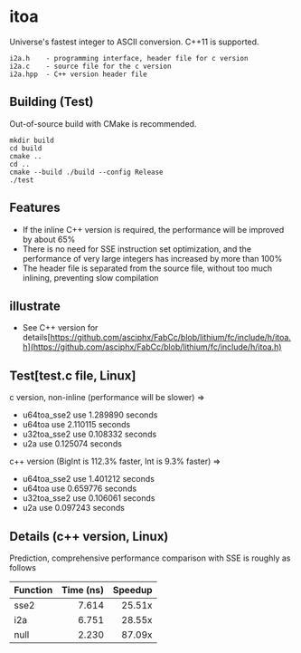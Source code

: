 # itoa
Universe's fastest integer to ASCII conversion. C++11 is supported.

    i2a.h    - programming interface, header file for c version
    i2a.c    - source file for the c version
    i2a.hpp  - C++ version header file

## Building (Test)
Out-of-source build with CMake is recommended.
```
mkdir build
cd build
cmake ..
cd ..
cmake --build ./build --config Release
./test

```
## Features
- If the inline C++ version is required, the performance will be improved by about 65%
- There is no need for SSE instruction set optimization, and the performance of very large integers has increased by more than 100%
- The header file is separated from the source file, without too much inlining, preventing slow compilation

## illustrate
- See C++ version for details[https://github.com/asciphx/FabCc/blob/lithium/fc/include/h/itoa.h](https://github.com/asciphx/FabCc/blob/lithium/fc/include/h/itoa.h)

## Test[test.c file, Linux]
c version, non-inline (performance will be slower) =>  
- u64toa_sse2 use 1.289890 seconds
- u64toa use 2.110115 seconds
- u32toa_sse2 use 0.108332 seconds
- u2a use 0.125074 seconds

c++ version (BigInt is 112.3% faster, Int is 9.3% faster) => 
- u64toa_sse2 use 1.401212 seconds
- u64toa use 0.659776 seconds
- u32toa_sse2 use 0.106061 seconds
- u2a use 0.097243 seconds

## Details (c++ version, Linux)
Prediction, comprehensive performance comparison with SSE is roughly as follows  

|Function |Time (ns)|Speedup|
|---------|--------:|------:|
|sse2     |    7.614| 25.51x|
|i2a      |    6.751| 28.55x|
|null     |    2.230| 87.09x|
